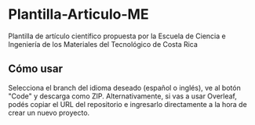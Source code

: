 # Plantilla-Articulo-ME
Plantilla de artículo científico propuesta por la Escuela de Ciencia e Ingeniería de los Materiales del Tecnológico de Costa Rica
## Cómo usar
Selecciona el branch del idioma deseado (español o inglés), ve al botón "Code" y descarga como ZIP.
Alternativamente, si vas a usar Overleaf, podés copiar el URL del repositorio e ingresarlo directamente a la hora de crear un nuevo proyecto.

